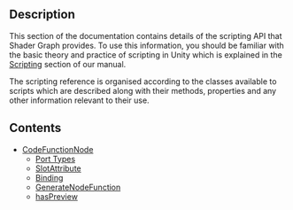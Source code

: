 ## Description

This section of the documentation contains details of the scripting API that Shader Graph provides. To use this information, you should be familiar with the basic theory and practice of scripting in Unity which is explained in the [Scripting](https://docs.unity3d.com/Manual/ScriptingSection.html) section of our manual.

The scripting reference is organised according to the classes available to scripts which are described along with their methods, properties and any other information relevant to their use.

## Contents

   * [CodeFunctionNode](https://github.com/Unity-Technologies/ShaderGraph/wiki/CodeFunctionNode)
      * [Port Types](https://github.com/Unity-Technologies/ShaderGraph/wiki/CodeFunctionNode-Port-Types)
      * [SlotAttribute](https://github.com/Unity-Technologies/ShaderGraph/wiki/SlotAttribute)
      * [Binding](https://github.com/Unity-Technologies/ShaderGraph/wiki/Binding)
      * [GenerateNodeFunction](https://github.com/Unity-Technologies/ShaderGraph/wiki/GenerateNodeFunction)
      * [hasPreview](https://github.com/Unity-Technologies/ShaderGraph/wiki/hasPreview)